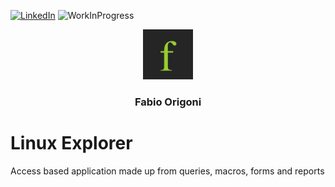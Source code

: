 [![LinkedIn][linkedin-shield]][linkedin-url]
![WorkInProgress][shield-progress]


<div id="top"></div>

<div align="center">
  <a href=https://fabioorigoni.ch/">
    <img src="images/logo.webp" alt="Logo" width="80" height="80">
  </a>
  <h3 align="center">Fabio Origoni</h3>
</div>              
                    
# Linux Explorer
Access based application made up from queries, macros, forms and reports 


<!-- MARKDOWN LINKS & IMAGES -->
[linkedin-shield]: https://img.shields.io/badge/-LinkedIn-black.svg?style=for-the-badge&logo=linkedin&colorB=555
[linkedin-url]: https://www.linkedin.com/in/fabio-origoni/
[shield-progress]: https://shields.io/badge/state-workinprogress-brightgreen
[shield-progress-url]: https://github.com/gitfaor/linuxexplorer
